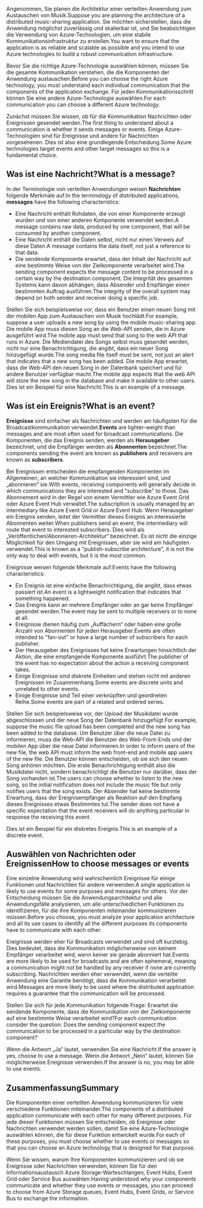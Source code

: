<span data-ttu-id="fb453-101">Angenommen, Sie planen die Architektur einer verteilten Anwendung zum Austauschen von Musik.</span><span class="sxs-lookup"><span data-stu-id="fb453-101">Suppose you are planning the architecture of a distributed music-sharing application.</span></span> <span data-ttu-id="fb453-102">Sie möchten sicherstellen, dass die Anwendung möglichst zuverlässig und skalierbar ist, und Sie beabsichtigen die Verwendung von Azure-Technologien, um eine stabile Kommunikationsinfrastruktur zu erstellen.</span><span class="sxs-lookup"><span data-stu-id="fb453-102">You want to ensure that the application is as reliable and scalable as possible and you intend to use Azure technologies to build a robust communication infrastructure.</span></span>

<span data-ttu-id="fb453-103">Bevor Sie die richtige Azure-Technologie auswählen können, müssen Sie die gesamte Kommunikation verstehen, die die Komponenten der Anwendung austauschen.</span><span class="sxs-lookup"><span data-stu-id="fb453-103">Before you can choose the right Azure technology, you must understand each individual communication that the components of the application exchange.</span></span> <span data-ttu-id="fb453-104">Für jeden Kommunikationsschritt können Sie eine andere Azure-Technologie auswählen.</span><span class="sxs-lookup"><span data-stu-id="fb453-104">For each communication you can choose a different Azure technology.</span></span>

<span data-ttu-id="fb453-105">Zunächst müssen Sie wissen, ob für die Kommunikation Nachrichten oder Ereignissen gesendet werden.</span><span class="sxs-lookup"><span data-stu-id="fb453-105">The first thing to understand about a communication is whether it sends messages or events.</span></span> <span data-ttu-id="fb453-106">Einige Azure-Technologien sind für Ereignisse und andere für Nachrichten vorgesehenen. Dies ist also eine grundlegende Entscheidung.</span><span class="sxs-lookup"><span data-stu-id="fb453-106">Some Azure technologies target events and other target messages so this is a fundamental choice.</span></span>

## <a name="what-is-a-message"></a><span data-ttu-id="fb453-107">Was ist eine Nachricht?</span><span class="sxs-lookup"><span data-stu-id="fb453-107">What is a message?</span></span>

<span data-ttu-id="fb453-108">In der Terminologie von verteilten Anwendungen weisen **Nachrichten** folgende Merkmale auf:</span><span class="sxs-lookup"><span data-stu-id="fb453-108">In the terminology of distributed applications, **messages** have the following characteristics:</span></span>

- <span data-ttu-id="fb453-109">Eine Nachricht enthält Rohdaten, die von einer Komponente erzeugt wurden und von einer anderen Komponente verwendet werden.</span><span class="sxs-lookup"><span data-stu-id="fb453-109">A message contains raw data, produced by one component, that will be consumed by another component.</span></span>
- <span data-ttu-id="fb453-110">Eine Nachricht enthält die Daten selbst, nicht nur einen Verweis auf diese Daten.</span><span class="sxs-lookup"><span data-stu-id="fb453-110">A message contains the data itself, not just a reference to that data.</span></span>
- <span data-ttu-id="fb453-111">Die sendende Komponente erwartet, dass der Inhalt der Nachricht auf eine bestimmte Weise von der Zielkomponente verarbeitet wird.</span><span class="sxs-lookup"><span data-stu-id="fb453-111">The sending component expects the message content to be processed in a certain way by the destination component.</span></span> <span data-ttu-id="fb453-112">Die Integrität des gesamten Systems kann davon abhängen, dass Absender und Empfänger einen bestimmten Auftrag ausführen.</span><span class="sxs-lookup"><span data-stu-id="fb453-112">The integrity of the overall system may depend on both sender and receiver doing a specific job.</span></span>

<span data-ttu-id="fb453-113">Stellen Sie sich beispielsweise vor, dass ein Benutzer einen neuen Song mit der mobilen App zum Austauschen von Musik hochlädt.</span><span class="sxs-lookup"><span data-stu-id="fb453-113">For example, suppose a user uploads a new song by using the mobile music-sharing app.</span></span> <span data-ttu-id="fb453-114">Die mobile App muss diesen Song an die Web-API senden, die in Azure ausgeführt wird.</span><span class="sxs-lookup"><span data-stu-id="fb453-114">The mobile app must send that song to the web API that runs in Azure.</span></span> <span data-ttu-id="fb453-115">Die Mediendatei des Songs selbst muss gesendet werden, nicht nur eine Benachrichtigung, die angibt, dass ein neuer Song hinzugefügt wurde.</span><span class="sxs-lookup"><span data-stu-id="fb453-115">The song media file itself must be sent, not just an alert that indicates that a new song has been added.</span></span> <span data-ttu-id="fb453-116">Die mobile App erwartet, dass die Web-API den neuen Song in der Datenbank speichert und für andere Benutzer verfügbar macht.</span><span class="sxs-lookup"><span data-stu-id="fb453-116">The mobile app expects that the web API will store the new song in the database and make it available to other users.</span></span> <span data-ttu-id="fb453-117">Dies ist ein Beispiel für eine Nachricht.</span><span class="sxs-lookup"><span data-stu-id="fb453-117">This is an example of a message.</span></span>

## <a name="what-is-an-event"></a><span data-ttu-id="fb453-118">Was ist ein Ereignis?</span><span class="sxs-lookup"><span data-stu-id="fb453-118">What is an event?</span></span>

<span data-ttu-id="fb453-119">**Ereignisse** sind einfacher als Nachrichten und werden am häufigsten für die Broadcastkommunikation verwendet.</span><span class="sxs-lookup"><span data-stu-id="fb453-119">**Events** are lighter-weight than messages and are most often used for broadcast communications.</span></span> <span data-ttu-id="fb453-120">Die Komponenten, die das Ereignis senden, werden als **Herausgeber** bezeichnet, und die Empfänger werden als **Abonnenten** bezeichnet.</span><span class="sxs-lookup"><span data-stu-id="fb453-120">The components sending the event are known as **publishers** and receivers are known as **subscribers**.</span></span>

<span data-ttu-id="fb453-121">Bei Ereignissen entscheiden die empfangenden Komponenten im Allgemeinen, an welcher Kommunikation sie interessiert sind, und „abonnieren“ sie.</span><span class="sxs-lookup"><span data-stu-id="fb453-121">With events, receiving components will generally decide in which communications they are interested and "subscribe" to those.</span></span> <span data-ttu-id="fb453-122">Das Abonnement wird in der Regel von einem Vermittler wie Azure Event Grid oder Azure Event Hub verwaltet.</span><span class="sxs-lookup"><span data-stu-id="fb453-122">The subscription is usually managed by an intermediary like Azure Event Grid or Azure Event Hub.</span></span> <span data-ttu-id="fb453-123">Wenn Herausgeber ein Ereignis senden, leitet der Vermittler dieses Ereignis an interessierte Abonnenten weiter.</span><span class="sxs-lookup"><span data-stu-id="fb453-123">When publishers send an event, the intermediary will route that event to interested subscribers.</span></span> <span data-ttu-id="fb453-124">Dies wird als „Veröffentlichen/Abonnieren-Architektur“ bezeichnet. Es ist nicht die einzige Möglichkeit für den Umgang mit Ereignissen, aber sie wird am häufigsten verwendet.</span><span class="sxs-lookup"><span data-stu-id="fb453-124">This is known as a "publish-subscribe architecture", it is not the only way to deal with events, but it is the most common.</span></span>

<span data-ttu-id="fb453-125">Ereignisse weisen folgende Merkmale auf:</span><span class="sxs-lookup"><span data-stu-id="fb453-125">Events have the following characteristics:</span></span>

- <span data-ttu-id="fb453-126">Ein Ereignis ist eine einfache Benachrichtigung, die angibt, dass etwas passiert ist.</span><span class="sxs-lookup"><span data-stu-id="fb453-126">An event is a lightweight notification that indicates that something happened.</span></span>
- <span data-ttu-id="fb453-127">Das Ereignis kann an mehrere Empfänger oder an gar keine Empfänger gesendet werden.</span><span class="sxs-lookup"><span data-stu-id="fb453-127">The event may be sent to multiple receivers or to none at all.</span></span>
- <span data-ttu-id="fb453-128">Ereignisse dienen häufig zum „Auffächern“ oder haben eine große Anzahl von Abonnenten für jeden Herausgeber.</span><span class="sxs-lookup"><span data-stu-id="fb453-128">Events are often intended to "fan-out" or have a large number of subscribers for each publisher.</span></span>
- <span data-ttu-id="fb453-129">Der Herausgeber des Ereignisses hat keine Erwartungen hinsichtlich der Aktion, die eine empfangende Komponente ausführt.</span><span class="sxs-lookup"><span data-stu-id="fb453-129">The publisher of the event has no expectation about the action a receiving component takes.</span></span>
- <span data-ttu-id="fb453-130">Einige Ereignisse sind diskrete Einheiten und stehen nicht mit anderen Ereignissen im Zusammenhang.</span><span class="sxs-lookup"><span data-stu-id="fb453-130">Some events are discrete units and unrelated to other events.</span></span> 
- <span data-ttu-id="fb453-131">Einige Ereignisse sind Teil einer verknüpften und geordneten Reihe.</span><span class="sxs-lookup"><span data-stu-id="fb453-131">Some events are part of a related and ordered series.</span></span>  

<span data-ttu-id="fb453-132">Stellen Sie sich beispielsweise vor, der Upload der Musikdatei wurde abgeschlossen und der neue Song der Datenbank hinzugefügt.</span><span class="sxs-lookup"><span data-stu-id="fb453-132">For example, suppose the music file upload has been completed and the new song has been added to the database.</span></span> <span data-ttu-id="fb453-133">Um Benutzer über die neue Datei zu informieren, muss die Web-API die Benutzer des Web-Front-Ends und der mobilen App über die neue Datei informieren.</span><span class="sxs-lookup"><span data-stu-id="fb453-133">In order to inform users of the new file, the web API must inform the web front-end and mobile app users of the new file.</span></span> <span data-ttu-id="fb453-134">Die Benutzer können entscheiden, ob sie sich den neuen Song anhören möchten. Die erste Benachrichtigung enthält also die Musikdatei nicht, sondern benachrichtigt die Benutzer nur darüber, dass der Song vorhanden ist.</span><span class="sxs-lookup"><span data-stu-id="fb453-134">The users can choose whether to listen to the new song, so the initial notification does not include the music file but only notifies users that the song exists.</span></span> <span data-ttu-id="fb453-135">Der Absender hat keine bestimmte Erwartung, dass der Ereignisempfänger als Reaktion auf den Empfang dieses Ereignisses etwas Bestimmtes tut.</span><span class="sxs-lookup"><span data-stu-id="fb453-135">The sender does not have a specific expectation that the event receivers will do anything particular in response the receiving this event.</span></span>

<span data-ttu-id="fb453-136">Dies ist ein Beispiel für ein diskretes Ereignis.</span><span class="sxs-lookup"><span data-stu-id="fb453-136">This is an example of a discrete event.</span></span>

## <a name="how-to-choose-messages-or-events"></a><span data-ttu-id="fb453-137">Auswählen von Nachrichten oder Ereignissen</span><span class="sxs-lookup"><span data-stu-id="fb453-137">How to choose messages or events</span></span>

<span data-ttu-id="fb453-138">Eine einzelne Anwendung wird wahrscheinlich Ereignisse für einige Funktionen und Nachrichten für andere verwenden.</span><span class="sxs-lookup"><span data-stu-id="fb453-138">A single application is likely to use events for some purposes and messages for others.</span></span> <span data-ttu-id="fb453-139">Vor der Entscheidung müssen Sie die Anwendungsarchitektur und alle Anwendungsfälle analysieren, um alle unterschiedlichen Funktionen zu identifizieren, für die ihre Komponenten miteinander kommunizieren müssen.</span><span class="sxs-lookup"><span data-stu-id="fb453-139">Before you choose, you must analyze your application architecture and all its use cases to identify all the different purposes its components have to communicate with each other.</span></span> 

<span data-ttu-id="fb453-140">Ereignisse werden eher für Broadcasts verwendet und sind oft kurzlebig. Dies bedeutet, dass die Kommunikation möglicherweise von keinem Empfänger verarbeitet wird, wenn keiner sie gerade abonniert hat.</span><span class="sxs-lookup"><span data-stu-id="fb453-140">Events are more likely to be used for broadcasts and are often ephemeral, meaning a communication might not be handled by any receiver if none are currently subscribing.</span></span> <span data-ttu-id="fb453-141">Nachrichten werden eher verwendet, wenn die verteilte Anwendung eine Garantie benötigt, dass die Kommunikation verarbeitet wird.</span><span class="sxs-lookup"><span data-stu-id="fb453-141">Messages are more likely to be used where the distributed application requires a guarantee that the communication will be processed.</span></span>

<span data-ttu-id="fb453-142">Stellen Sie sich für jede Kommunikation folgende Frage: Erwartet die sendende Komponente, dass die Kommunikation von der Zielkomponente auf eine bestimmte Weise verarbeitet wird?</span><span class="sxs-lookup"><span data-stu-id="fb453-142">For each communication consider the question: Does the sending component expect the communication to be processed in a particular way by the destination component?</span></span>

<span data-ttu-id="fb453-143">Wenn die Antwort „Ja“ lautet, verwenden Sie eine Nachricht.</span><span class="sxs-lookup"><span data-stu-id="fb453-143">If the answer is yes, choose to use a message.</span></span> <span data-ttu-id="fb453-144">Wenn die Antwort „Nein“ lautet, können Sie möglicherweise Ereignisse verwenden.</span><span class="sxs-lookup"><span data-stu-id="fb453-144">If the answer is no, you may be able to use events.</span></span>

## <a name="summary"></a><span data-ttu-id="fb453-145">Zusammenfassung</span><span class="sxs-lookup"><span data-stu-id="fb453-145">Summary</span></span>

<span data-ttu-id="fb453-146">Die Komponenten einer verteilten Anwendung kommunizieren für viele verschiedene Funktionen miteinander.</span><span class="sxs-lookup"><span data-stu-id="fb453-146">The components of a distributed application communicate with each other for many different purposes.</span></span> <span data-ttu-id="fb453-147">Für jede dieser Funktionen müssen Sie entscheiden, ob Ereignisse oder Nachrichten verwendet werden sollen, damit Sie eine Azure-Technologie auswählen können, die für diese Funktion entwickelt wurde.</span><span class="sxs-lookup"><span data-stu-id="fb453-147">For each of these purposes, you must choose whether to use events or messages so that you can choose an Azure technology that is designed for that purpose.</span></span> 

<span data-ttu-id="fb453-148">Wenn Sie wissen, warum Ihre Komponenten kommunizieren und ob sie Ereignisse oder Nachrichten verwenden, können Sie für den Informationsaustausch Azure Storage-Warteschlangen, Event Hubs, Event Grid oder Service Bus auswählen.</span><span class="sxs-lookup"><span data-stu-id="fb453-148">Having understood why your components communicate and whether they use events or messages, you can proceed to choose from Azure Storage queues, Event Hubs, Event Grids, or Service Bus to exchange the information.</span></span>